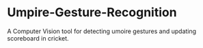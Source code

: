 # Umpire-Gesture-Recognition
A Computer Vision tool for detecting umoire gestures and updating scoreboard in cricket.
